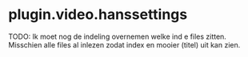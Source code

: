 plugin.video.hanssettings
================

TODO:
Ik moet nog de indeling overnemen welke ind e files zitten.
Misschien alle files al inlezen zodat index en mooier (titel) uit kan zien.